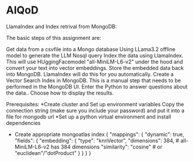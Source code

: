 # AIQoD

LlamaIndex and Index retrival from MongoDB:

The basic steps of this assignment are:

Get data from a csvfile into a Mongo database 
Using LLama3.2 offline model to generate the LLM Nosql query
Index the data using LlamaIndex. This will use HUggingFacemodel "all-MiniLM-L6-v2" under the hood and convert your text into vector embeddings.
Store the embedded data back into MongoDB. LlamaIndex will do this for you automatically.
Create a Vector Search Index in MongoDB. This is a manual step that needs to be performed in the MongoDB UI.
Enter the Python to answer questions about the data..
Choose how to display the results.

Prerequisites:
*Create cluster and Set up environment variables
Copy the connection string (make sure you include your password) and put it into a file for mongodb url
*Set up a python virtual environment and install dependencies
* Create appropriate mongoatlas index
{
  "mappings": {
    "dynamic": true,
    "fields": {
      "embedding": {
        "type": "knnVector",
        "dimensions": 384,  # all-MiniLM-L6-v2 has 384 dimensions
        "similarity": "cosine"  # or "euclidean"/"dotProduct"
      }
    }
  }
}

